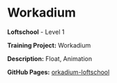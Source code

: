 # Workadium

**Loftschool** - Level 1

**Training Project:** Workadium

**Description:** Float, Animation

**GitHub Pages:** [orkadium-loftschool](https://baradatbiu.github.io/workadium-loftschool/)
